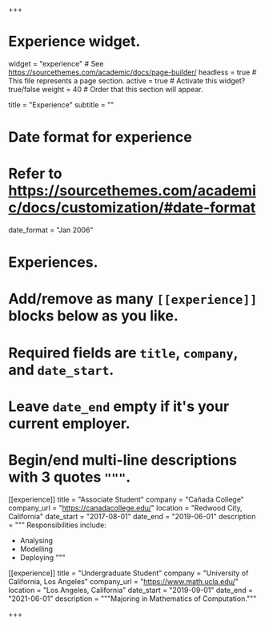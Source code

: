 +++
# Experience widget.
widget = "experience"  # See https://sourcethemes.com/academic/docs/page-builder/
headless = true  # This file represents a page section.
active = true  # Activate this widget? true/false
weight = 40  # Order that this section will appear.

title = "Experience"
subtitle = ""

# Date format for experience
#   Refer to https://sourcethemes.com/academic/docs/customization/#date-format
date_format = "Jan 2006"

# Experiences.
#   Add/remove as many `[[experience]]` blocks below as you like.
#   Required fields are `title`, `company`, and `date_start`.
#   Leave `date_end` empty if it's your current employer.
#   Begin/end multi-line descriptions with 3 quotes `"""`.
[[experience]]
  title = "Associate Student"
  company = "Cañada College"
  company_url = "https://canadacollege.edu/"
  location = "Redwood City, California"
  date_start = "2017-08-01"
  date_end = "2019-06-01"
  description = """
  Responsibilities include:

  * Analysing
  * Modelling
  * Deploying
  """

[[experience]]
  title = "Undergraduate Student"
  company = "University of California, Los Angeles"
  company_url = "https://www.math.ucla.edu/"
  location = "Los Angeles, California"
  date_start = "2019-09-01"
  date_end = "2021-06-01"
  description = """Majoring in Mathematics of Computation."""

+++
